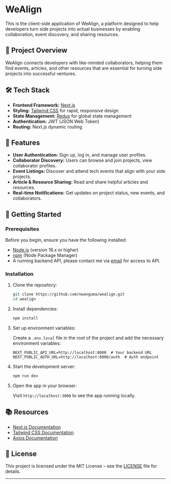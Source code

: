 # WeAlign

This is the client-side application of WeAlign, a platform designed to help developers turn side projects into actual businesses by enabling collaboration, event discovery, and sharing resources.

## 🌟 Project Overview

WeAlign connects developers with like-minded collaborators, helping them find events, articles, and other resources that are essential for turning side projects into successful ventures.

## 🛠️ Tech Stack

- **Frontend Framework:** [Next.js](https://nextjs.org/)
- **Styling:** [Tailwind CSS](https://tailwindcss.com/) for rapid, responsive design
- **State Management:** [Redux](https://redux.js.org/) for global state management
- **Authentication:** JWT (JSON Web Token)
- **Routing:** Next.js dynamic routing

## 🚀 Features

- **User Authentication:** Sign up, log in, and manage user profiles.
- **Collaborator Discovery:** Users can browse and join projects, view collaborator profiles.
- **Event Listings:** Discover and attend tech events that align with your side projects.
- **Article & Resource Sharing:** Read and share helpful articles and resources.
- **Real-time Notifications:** Get updates on project status, new events, and collaborators.

## 🔧 Getting Started

### Prerequisites

Before you begin, ensure you have the following installed:

- [Node.js](https://nodejs.org/en/) (version 16.x or higher)
- [npm](https://www.npmjs.com/) (Node Package Manager)
- A running backend API, please contact me via [email](mailto:nwangumat@gmail.com) for access to API.

### Installation

1. Clone the repository:

   ```bash
   git clone https://github.com/nwanguma/wealign.git
   cd wealign
   ```

2. Install dependencies:

   ```bash
   npm install
   ```

3. Set up environment variables:

   Create a `.env.local` file in the root of the project and add the necessary environment variables:

   ```env
   NEXT_PUBLIC_API_URL=http://localhost:8000  # Your backend URL
   NEXT_PUBLIC_AUTH_URL=http://localhost:8000/auth  # Auth endpoint
   ```

4. Start the development server:

   ```bash
   npm run dev
   ```

5. Open the app in your browser:

   Visit `http://localhost:3000` to see the app running locally.

## 📚 Resources

- [Next.js Documentation](https://nextjs.org/docs)
- [Tailwind CSS Documentation](https://tailwindcss.com/docs)
- [Axios Documentation](https://axios-http.com/docs/intro)

## 🚨 License

This project is licensed under the MIT License – see the [LICENSE](LICENSE) file for details.

---
